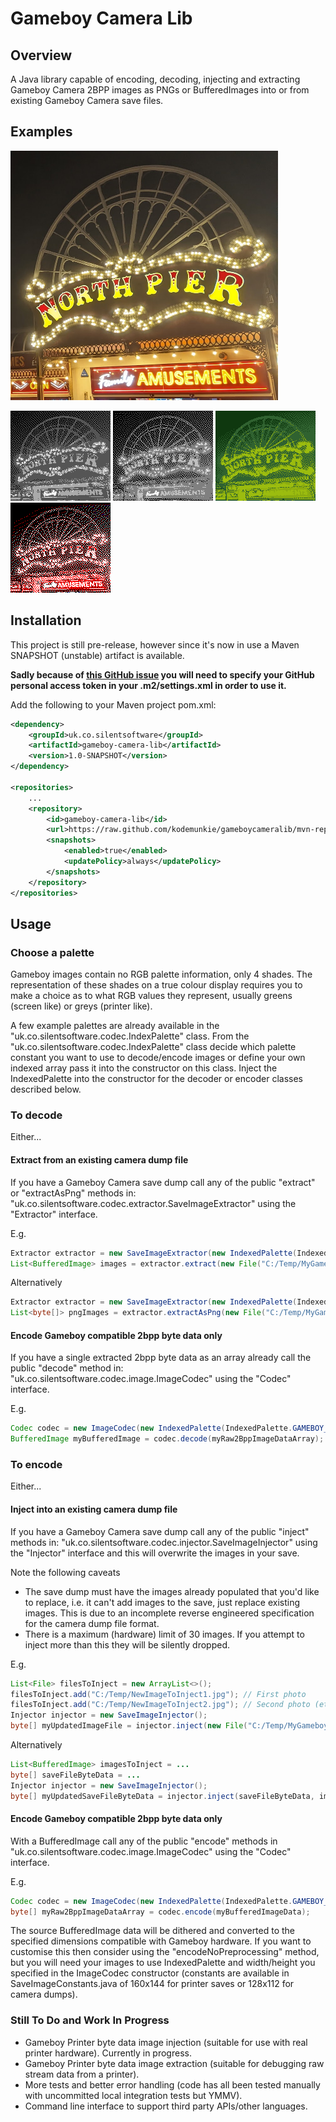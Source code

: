 # Gameboy Camera Lib

## Overview
A Java library capable of encoding, decoding, injecting and extracting Gameboy Camera 2BPP images as PNGs or BufferedImages into or from existing Gameboy Camera save files.

## Examples

![Original photo](assets/pier.png) 

![Even distribution palette encoding](assets/even-dist-palette.png) ![GB Dump palette encoding](assets/gb-dump-palette.png) ![LCD palette encoding](assets/lcd-palette.png) ![Custom palette encoding](assets/custom-palette.png)

## Installation
This project is still pre-release, however since it's now in use a Maven SNAPSHOT (unstable) artifact is available.

**Sadly because of [this GitHub issue](https://github.com/orgs/community/discussions/26634)
you will need to specify your GitHub personal access token in your .m2/settings.xml in order to use it.**

Add the following to your Maven project pom.xml:
```xml
<dependency>
    <groupId>uk.co.silentsoftware</groupId>
    <artifactId>gameboy-camera-lib</artifactId>
    <version>1.0-SNAPSHOT</version>
</dependency>

<repositories>
    ...
    <repository>
        <id>gameboy-camera-lib</id>
        <url>https://raw.github.com/kodemunkie/gameboycameralib/mvn-repo/</url>
        <snapshots>
            <enabled>true</enabled>
            <updatePolicy>always</updatePolicy>
        </snapshots>
    </repository>
</repositories>
```
## Usage

### Choose a palette
Gameboy images contain no RGB palette information, only 4 shades. The representation of these shades
on a true colour display requires you to make a choice as to what RGB values they represent, usually greens 
(screen like) or greys (printer like). 

A few example palettes are already available in the "uk.co.silentsoftware.codec.IndexPalette" class.
From the "uk.co.silentsoftware.codec.IndexPalette" class decide which palette constant you want to
use to decode/encode images or define your own indexed array pass it into the constructor on this class.
Inject the IndexedPalette into the constructor for the decoder or encoder classes described below.

### To decode

Either...

#### Extract from an existing camera dump file

If you have a Gameboy Camera save dump call any of the public "extract" or "extractAsPng" methods in:
"uk.co.silentsoftware.codec.extractor.SaveImageExtractor" using the "Extractor" interface.

E.g.
```java
Extractor extractor = new SaveImageExtractor(new IndexedPalette(IndexedPalette.EVEN_DIST_PALETTE));
List<BufferedImage> images = extractor.extract(new File("C:/Temp/MyGameboyImageSaveFile.sav"));
```
Alternatively
```java
Extractor extractor = new SaveImageExtractor(new IndexedPalette(IndexedPalette.EVEN_DIST_PALETTE));
List<byte[]> pngImages = extractor.extractAsPng(new File("C:/Temp/MyGameboyImageSaveFile.sav"));
```

#### Encode Gameboy compatible 2bpp byte data only

If you have a single extracted 2bpp byte data as an array already call the public "decode" method in:
"uk.co.silentsoftware.codec.image.ImageCodec" using the "Codec" interface.

E.g.
```java
Codec codec = new ImageCodec(new IndexedPalette(IndexedPalette.GAMEBOY_LCD_PALETTE), SaveImageConstants.IMAGE_WIDTH, SaveImageConstants.IMAGE_HEIGHT)
BufferedImage myBufferedImage = codec.decode(myRaw2BppImageDataArray);
```

### To encode

Either...

#### Inject into an existing camera dump file

If you have a Gameboy Camera save dump call any of the public "inject" methods in: "uk.co.silentsoftware.codec.injector.SaveImageInjector" using the "Injector" interface
and this will overwrite the images in your save. 

Note the following caveats
- The save dump must have the images already populated that you'd like to replace, i.e. it can't add images to the save, just replace existing images. This is due to an incomplete reverse engineered specification for the camera dump file format.
- There is a maximum (hardware) limit of 30 images. If you attempt to inject more than this they will be silently dropped.

E.g.
```java
List<File> filesToInject = new ArrayList<>();
filesToInject.add("C:/Temp/NewImageToInject1.jpg"); // First photo
filesToInject.add("C:/Temp/NewImageToInject2.jpg"); // Second photo (etc).
Injector injector = new SaveImageInjector();
byte[] myUpdatedImageFile = injector.inject(new File("C:/Temp/MyGameboyImageSaveFile.sav"), filesToInject);
```
Alternatively
```java
List<BufferedImage> imagesToInject = ...
byte[] saveFileByteData = ...
Injector injector = new SaveImageInjector();
byte[] myUpdatedSaveFileByteData = injector.inject(saveFileByteData, imagesToInject)
```

#### Encode Gameboy compatible 2bpp byte data only

With a BufferedImage call any of the public "encode" methods in
"uk.co.silentsoftware.codec.image.ImageCodec" using the "Codec" interface.

E.g.
```java
Codec codec = new ImageCodec(new IndexedPalette(IndexedPalette.GAMEBOY_LCD_PALETTE), SaveImageConstants.IMAGE_WIDTH, SaveImageConstants.IMAGE_HEIGHT)
byte[] myRaw2BppImageDataArray = codec.encode(myBufferedImageData);
```

The source BufferedImage data will be dithered and converted to the specified dimensions compatible with Gameboy hardware. 
If you want to customise this then consider using the "encodeNoPreprocessing" method, but you will need your images to use IndexedPalette and width/height you 
specified in the ImageCodec constructor (constants are available in SaveImageConstants.java of 160x144 for printer saves 
or 128x112 for camera dumps).

### Still To Do and Work In Progress

- Gameboy Printer byte data image injection (suitable for use with real printer hardware). Currently in progress.
- Gameboy Printer byte data image extraction (suitable for debugging raw stream data from a printer).
- More tests and better error handling (code has all been tested manually with uncommitted local integration tests but YMMV).
- Command line interface to support third party APIs/other languages.
